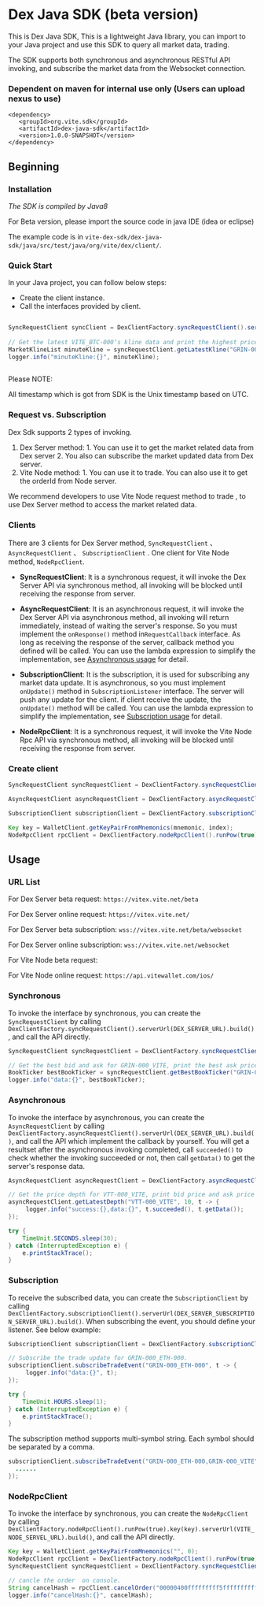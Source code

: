 # Dex Java SDK (beta version)

This is Dex Java SDK, This is a lightweight Java library, you can import to your Java project and use this SDK to query all market data, trading.

The SDK supports both synchronous and asynchronous RESTful API invoking, and subscribe the market data from the Websocket connection.

### Dependent on maven for internal use only (Users can upload nexus to use)
```
<dependency>
   <groupId>org.vite.sdk</groupId>
   <artifactId>dex-java-sdk</artifactId>
   <version>1.0.0-SNAPSHOT</version>
</dependency>
```

## Beginning

### Installation

*The SDK is compiled by Java8*

For Beta version, please import the source code in java IDE (idea or eclipse)

The example code is in `vite-dex-sdk/dex-java-sdk/java/src/test/java/org/vite/dex/client/`.


### Quick Start

In your Java project, you can follow below steps:

* Create the client instance.
* Call the interfaces provided by client.

```java

SyncRequestClient syncClient = DexClientFactory.syncRequestClient().serverUrl("https://vitex.vite.net/beta").build();
        
// Get the latest VITE_BTC-000‘s kline data and print the highest price on console
MarketKlineList minuteKline = syncRequestClient.getLatestKline("GRIN-000_VITE", KlineInterval.Minute, 10);
logger.info("minuteKline:{}", minuteKline);
       
```

Please NOTE:

All timestamp which is got from SDK is the Unix timestamp based on UTC.


### Request vs. Subscription

Dex Sdk supports 2 types of invoking.

1. Dex Server method: 1. You can use it to get the market related data from Dex server
                              2. You also can subscribe the market updated data from Dex server.
2. Vite Node method:  1. You can use it to trade. You can also use it to get the orderId from Node server.


We recommend developers to use Vite Node request method to trade , to use Dex Server method to access the market related data.


### Clients

There are 3 clients for Dex Server method, ```SyncRequestClient``` 、 ```AsyncRequestClient``` 、 ```SubscriptionClient``` . One client for Vite Node method,  ```NodeRpcClient```.

* **SyncRequestClient**: It is a synchronous request, it will invoke the Dex Server API via synchronous method, all invoking will be blocked until receiving the response from server.

* **AsyncRequestClient**: It is an asynchronous request, it will invoke the  Dex Server API via asynchronous method, all invoking will return immediately, instead of waiting the server's response. So you must implement the ```onResponse()``` method in```RequestCallback``` interface. As long as receiving the response of the server, callback method you defined will be called. You can use the lambda expression to simplify the implementation, see [Asynchronous usage](#Asynchronous) for detail. 

* **SubscriptionClient**: It is the subscription, it is used for subscribing any market data update.  It is asynchronous, so you must implement ```onUpdate()``` method in  ```SubscriptionListener``` interface. The server will push any update for the client. if client receive the update, the ```onUpdate()``` method will be called. You can use the lambda expression to simplify the implementation, see [Subscription usage](#Subscription) for detail. 

* **NodeRpcClient**: It is a synchronous request, it will invoke the Vite Node Rpc API via synchronous method, all invoking will be blocked until receiving the response from server. 
  
### Create client

```java
SyncRequestClient syncRequestClient = DexClientFactory.syncRequestClient().serverUrl(DEX_SERVER_URL).build();
```

```java
AsyncRequestClient asyncRequestClient = DexClientFactory.asyncRequestClient().serverUrl(DEX_SERVER_URL).build();
```

```java
SubscriptionClient subscriptionClient = DexClientFactory.subscriptionClient().serverUrl(DEX_SERVER_SUBSCRIPTION_SERVER_URL).build();
```

```java
Key key = WalletClient.getKeyPairFromMnemonics(mnemonic, index);
NodeRpcClient rpcClient = DexClientFactory.nodeRpcClient().runPow(true).key(key).serverUrl(VITE_NODE_SERVEL_URL).build();
```


## Usage

### URL List

For Dex Server beta request: `https://vitex.vite.net/beta`

For Dex Server online request: `https://vitex.vite.net/`

For Dex Server beta subscription: `wss://vitex.vite.net/beta/websocket`

For Dex Server online subscription: `wss://vitex.vite.net/websocket`

For Vite Node beta request: 

For Vite Node online request: `https://api.vitewallet.com/ios/`


### Synchronous

To invoke the interface by synchronous, you can create the ```SyncRequestClient``` by calling ```DexClientFactory.syncRequestClient().serverUrl(DEX_SERVER_URL).build()```, and call the API directly.

```java
SyncRequestClient syncRequestClient = DexClientFactory.syncRequestClient().serverUrl("https://vitex.vite.net/").build();

// Get the best bid and ask for GRIN-000_VITE, print the best ask price and amount on console.
BookTicker bestBookTicker = syncRequestClient.getBestBookTicker("GRIN-000_VITE");
logger.info("data:{}", bestBookTicker);
```


### Asynchronous

To invoke the interface by asynchronous, you can create the ```AsyncRequestClient``` by calling ```DexClientFactory.asyncRequestClient().serverUrl(DEX_SERVER_URL).build()```, and call the API which  implement the callback by yourself. You will get a resultset after the asynchronous invoking completed, call ```succeeded()``` to check whether the invoking succeeded or not, then call ```getData()``` to get the server's response data.

```java
AsyncRequestClient asyncRequestClient = DexClientFactory.asyncRequestClient().serverUrl("https://vitex.vite.net/test").build();

// Get the price depth for VTT-000_VITE, print bid price and ask price in first level.
asyncRequestClient.getLatestDepth("VTT-000_VITE", 10, t -> {
     logger.info("success:{},data:{}", t.succeeded(), t.getData());
});

try {
    TimeUnit.SECONDS.sleep(30);
} catch (InterruptedException e) {
    e.printStackTrace();
}

```



### Subscription

To receive the subscribed data, you can create the ```SubscriptionClient``` by calling ```DexClientFactory.subscriptionClient().serverUrl(DEX_SERVER_SUBSCRIPTION_SERVER_URL).build()```. When subscribing the event, you should define your listener. See below example:

```java
SubscriptionClient subscriptionClient = DexClientFactory.subscriptionClient().serverUrl("wss://vitex.vite.net/websocket").build();

// Subscribe the trade update for GRIN-000_ETH-000.
subscriptionClient.subscribeTradeEvent("GRIN-000_ETH-000", t -> {
     logger.info("data:{}", t);
});

try {
    TimeUnit.HOURS.sleep(1);
} catch (InterruptedException e) {
    e.printStackTrace();
}
```

The subscription method supports multi-symbol string. Each symbol should be separated by a comma.

```java
subscriptionClient.subscribeTradeEvent("GRIN-000_ETH-000,GRIN-000_VITE", (tradeEvent) -> {
  ......
});
```

### NodeRpcClient

To invoke the interface by synchronous, you can create the ```NodeRpcClient``` by calling ```DexClientFactory.nodeRpcClient().runPow(true).key(key).serverUrl(VITE_NODE_SERVEL_URL).build()```, and call the API directly.

```java
Key key = WalletClient.getKeyPairFromMnemonics("", 0);
NodeRpcClient rpcClient = DexClientFactory.nodeRpcClient().runPow(true).key(key).serverUrl("https://api.vitewallet.com/ios/").build();
SyncRequestClient syncRequestClient = DexClientFactory.syncRequestClient().serverUrl("https://vitex.vite.net/").build();

// cancle the order  on console.
String cancelHash = rpcClient.cancelOrder("00000400fffffffff5ffffffffff005d3e9f49000444");
logger.info("cancelHash:{}", cancelHash);
```


